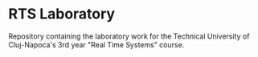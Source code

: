# RTS Laboratory

Repository containing the laboratory work for the Technical University of Cluj-Napoca's 3rd year "Real Time Systems" course.